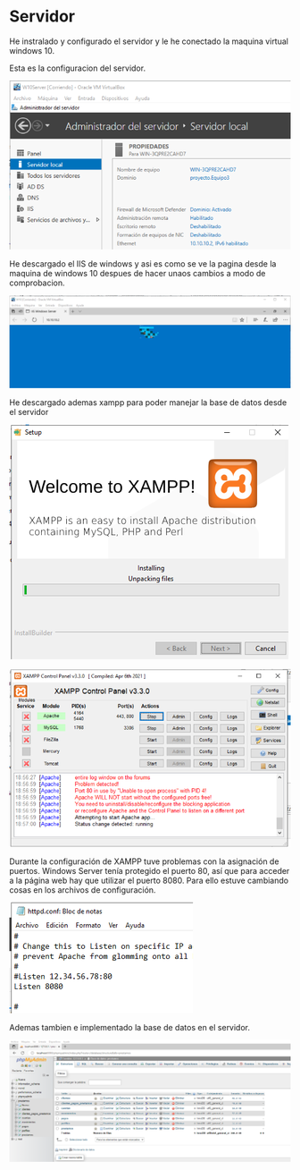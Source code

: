 # Servidor
He instralado y configurado el servidor y le he conectado la maquina virtual windows 10.


Esta es la configuracion del servidor.

![servidor](Imagenes/serverconf.png "ServerConf")

He descargado el IIS de windows y asi es como se ve la pagina desde la maquina de windows 10
despues de hacer unaos cambios a modo de comprobacion.

![pruebapag](Imagenes/Conexion.png "Conexion")

He descargado ademas xampp para poder manejar la base de datos desde el servidor

![xampp](Imagenes//xampp.png "Xampp")

![pruebapag](Imagenes/menuXampp.png "XamppMenu")

Durante la configuración de XAMPP tuve problemas con la asignación de puertos. Windows Server tenía protegido el puerto 80, así que para acceder a la página web hay que utilizar el puerto 8080. Para ello estuve cambiando cosas en los archivos de configuración.

![docXampp](Imagenes/docXampp.png "docXamp")

Ademas tambien e implementado la base de datos en el servidor.

![sql](Imagenes/sql.png "SQL")